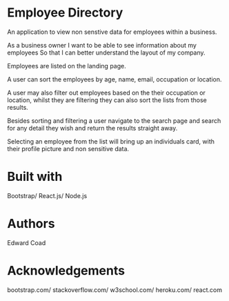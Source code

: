 # Employee Directory

An application to view non senstive data for employees within a business.

As a business owner
I want to be able to see information about my employees
So that I can better understand the layout of my company.

Employees are listed on the landing page.

A user can sort the employees by age, name, email, occupation or location.

A user may also filter out employees based on the their occupation or location, whilst they are filtering they can also sort the lists from those results.

Besides sorting and filtering a user navigate to the search page and search for any detail they wish and return the results straight away.

Selecting an employee from the list will bring up an individuals card, with their profile picture and non sensitive data.

# Built with
Bootstrap/
React.js/
Node.js

# Authors
Edward Coad

# Acknowledgements
bootstrap.com/
stackoverflow.com/
w3school.com/
heroku.com/
react.com